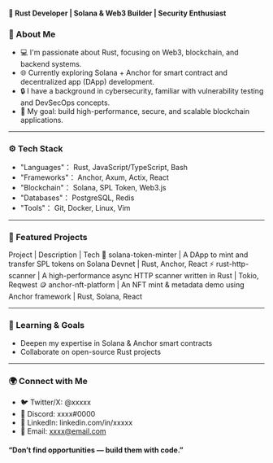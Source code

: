 #### 🎯 Rust Developer | Solana & Web3 Builder | Security Enthusiast

### 🦀 About Me
- 💻 I'm passionate about Rust, focusing on Web3, blockchain, and backend systems.
- 🌐 Currently exploring Solana + Anchor for smart contract and decentralized app (DApp) development.
- 🔒 I have a background in cybersecurity, familiar with vulnerability testing and DevSecOps concepts.
- 🚀 My goal: build high-performance, secure, and scalable blockchain applications.

---

### ⚙️ Tech Stack
- "Languages"： Rust, JavaScript/TypeScript, Bash
- "Frameworks"： Anchor, Axum, Actix, React
- "Blockchain"： Solana, SPL Token, Web3.js
- "Databases"： PostgreSQL, Redis
- "Tools"： Git, Docker, Linux, Vim

---

### 🧩 Featured Projects
Project | Description | Tech
🔗 solana-token-minter |	A DApp to mint and transfer SPL tokens on Solana Devnet |	Rust, Anchor, React
⚡ rust-http-scanner |	A high-performance async HTTP scanner written in Rust | Tokio, Reqwest
🪙 anchor-nft-platform |	An NFT mint & metadata demo using Anchor framework | Rust, Solana, React

---

### 🧠 Learning & Goals
- Deepen my expertise in Solana & Anchor smart contracts
- Collaborate on open-source Rust projects

---

### 🌍 Connect with Me
- 🐦 Twitter/X: @xxxxx
- 💬 Discord: xxxx#0000
- 💼 LinkedIn: linkedin.com/in/xxxxx
- 📧 Email: xxxx@email.com

#### “Don’t find opportunities — build them with code.”
